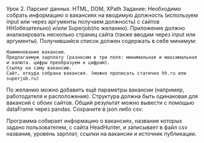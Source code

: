 Урок 2. Парсинг данных. HTML, DOM, XPath
Задание:
Необходимо собрать информацию о вакансиях на вводимую должность (используем input или через аргументы получаем должность)
с сайтов HH(обязательно) и/или Superjob(по желанию). Приложение должно анализировать несколько страниц сайта (также вводим
через input или аргументы). Получившийся список должен содержать в себе минимум:

    Наименование вакансии.
    Предлагаемую зарплату (разносим в три поля: минимальная и максимальная и валюта. цифры преобразуем к цифрам).
    Ссылку на саму вакансию.
    Сайт, откуда собрана вакансия. (можно прописать статично hh.ru или superjob.ru)

По желанию можно добавить ещё параметры вакансии (например, работодателя и расположение). Структура должна быть одинаковая
для вакансий с обоих сайтов. Общий результат можно вывести с помощью dataFrame через pandas. Сохраните в json либо csv.

Программа собирает информацию о вакансиях, название которых задано пользователем, с сайта HeadHunter, и записывает в файл csv названия, 
уровень зарплат, ссылки на вакансии и источник публикации.
